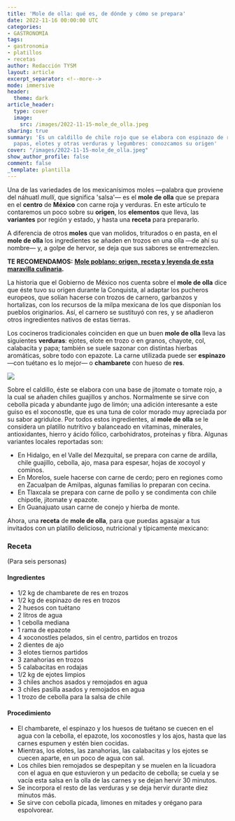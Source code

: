 ```yaml
---
title: 'Mole de olla: qué es, de dónde y cómo se prepara'
date: 2022-11-16 00:00:00 UTC
categories:
- GASTRONOMIA
tags:
- gastronomia
- platillos
- recetas
author: Redacción TYSM
layout: article
excerpt_separator: <!--more-->
mode: immersive
header:
  theme: dark
article_header:
  type: cover
  image:
    src: /images/2022-11-15-mole_de_olla.jpeg
sharing: true
summary: 'Es un caldillo de chile rojo que se elabora con espinazo de res, ejotes,
  papas, elotes y otras verduras y legumbres: conozcamos su origen'
cover: "/images/2022-11-15-mole_de_olla.jpeg"
show_author_profile: false
comment: false
_template: plantilla
---
```







Una de las variedades de los mexicanísimos moles —palabra que proviene del náhuatl _mulli_, que significa 'salsa'— es el **mole de olla** que se prepara en el **centro** de **México** con carne roja y verduras. En este artículo te contaremos un poco sobre su **origen**, los **elementos** que lleva, las **variantes** por región y estado, y hasta una **receta** para prepararlo.

A diferencia de otros **moles** que van molidos, triturados o en pasta, en el **mole de olla** los ingredientes se añaden en trozos en una olla —de ahí su nombre— y, a golpe de hervor, se deja que sus sabores se entremezclen.

**TE RECOMENDAMOS:** [**Mole poblano: origen, receta y leyenda de esta maravilla culinaria**](https://blog.tonoysumariachi.com/gastronomia/2022/06/29/mole-poblano-origen-leyenda-y-receta-de-esta-maravilla-culinaria.html)**.**

La historia que el Gobierno de México nos cuenta sobre el **mole de olla** dice que éste tuvo su origen durante la Conquista, al adaptar los pucheros europeos, que solían hacerse con trozos de carnero, garbanzos y hortalizas, con los recursos de la milpa mexicana de los que disponían los pueblos originarios. Así, el carnero se sustituyó con res, y se añadieron otros ingredientes nativos de estas tierras.

Los cocineros tradicionales coinciden en que un buen **mole de olla** lleva las siguientes **verduras**: ejotes, elote en trozo o en granos, chayote, col, calabacita y papa; también se suele sazonar con distintas hierbas aromáticas, sobre todo con epazote. La carne utilizada puede ser **espinazo** —con tuétano es lo mejor— o **chambarete** con hueso de **res**.

![](/images/2022-11-15-mole_de_olla.jpeg)

Sobre el caldillo, éste se elabora con una base de jitomate o tomate rojo, a la cual se añaden chiles guajillos y anchos. Normalmente se sirve con cebolla picada y abundante jugo de limón; una adición interesante a este guiso es el xoconostle, que es una tuna de color morado muy apreciada por su sabor agridulce. Por todos estos ingredientes, al **mole de olla** se le considera un platillo nutritivo y balanceado en vitaminas, minerales, antioxidantes, hierro y ácido fólico, carbohidratos, proteínas y fibra. Algunas variantes locales reportadas son:

- En Hidalgo, en el Valle del Mezquital, se prepara con carne de ardilla, chile guajillo, cebolla, ajo, masa para espesar, hojas de xocoyol y cominos.
- En Morelos, suele hacerse con carne de cerdo; pero en regiones como en Zacualpan de Amilpas, algunas familias lo preparan con cecina.
- En Tlaxcala se prepara con carne de pollo y se condimenta con chile chipotle, jitomate y epazote.
- En Guanajuato usan carne de conejo y hierba de monte.

Ahora, una **receta** de **mole de olla**, para que puedas agasajar a tus invitados con un platillo delicioso, nutricional y típicamente mexicano:

### Receta

(Para seis personas)

#### Ingredientes

- 1/2 kg de chambarete de res en trozos
- 1/2 kg de espinazo de res en trozos
- 2 huesos con tuétano
- 2 litros de agua
- 1 cebolla mediana
- 1 rama de epazote
- 4 xoconostles pelados, sin el centro, partidos en trozos
- 2 dientes de ajo
- 3 elotes tiernos partidos
- 3 zanahorias en trozos
- 5 calabacitas en rodajas
- 1/2 kg de ejotes limpios
- 3 chiles anchos asados y remojados en agua
- 3 chiles pasilla asados y remojados en agua
- 1 trozo de cebolla para la salsa de chile

#### Procedimiento

- El chambarete, el espinazo y los huesos de tuétano se cuecen en el agua con la cebolla, el epazote, los xoconostles y los ajos, hasta que las carnes espumen y estén bien cocidas.
- Mientras, los elotes, las zanahorias, las calabacitas y los ejotes se cuecen aparte, en un poco de agua con sal.
- Los chiles bien remojados se despepitan y se muelen en la licuadora con el agua en que estuvieron y un pedacito de cebolla; se cuela y se vacía esta salsa en la olla de las carnes y se dejan hervir 30 minutos.
- Se incorpora el resto de las verduras y se deja hervir durante diez minutos más.
- Se sirve con cebolla picada, limones en mitades y orégano para espolvorear.
